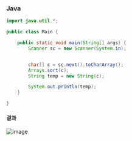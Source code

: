 ### Java 

```java
import java.util.*;

public class Main {

	public static void main(String[] args) {
		Scanner sc = new Scanner(System.in);


		char[] c = sc.next().toCharArray();
		Arrays.sort(c);
		String temp = new String(c);

		System.out.println(temp);
	}

}
```

#### 결과

![image](https://user-images.githubusercontent.com/38831314/127588327-d4cd5fc3-592f-4685-9bc3-b25a83c94ca3.png)
